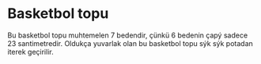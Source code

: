 # Basketbol topu

Bu basketbol topu muhtemelen 7 bedendir, çünkü 6 bedenin çapý sadece 23
santimetredir. Oldukça yuvarlak olan bu basketbol topu sýk sýk potadan iterek
geçirilir.
